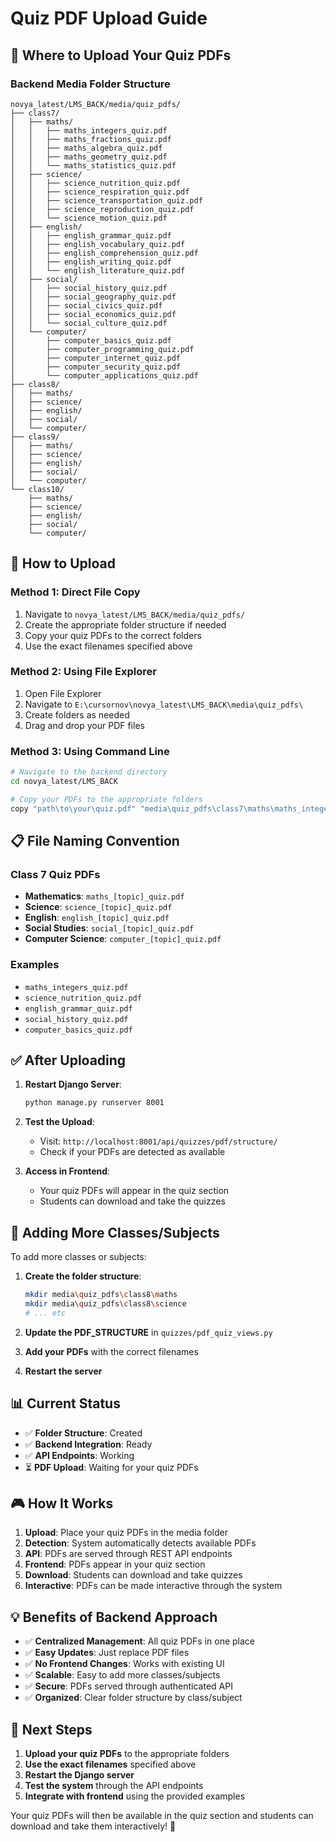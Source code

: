 # Quiz PDF Upload Guide

## 📁 **Where to Upload Your Quiz PDFs**

### **Backend Media Folder Structure**
```
novya_latest/LMS_BACK/media/quiz_pdfs/
├── class7/
│   ├── maths/
│   │   ├── maths_integers_quiz.pdf
│   │   ├── maths_fractions_quiz.pdf
│   │   ├── maths_algebra_quiz.pdf
│   │   ├── maths_geometry_quiz.pdf
│   │   └── maths_statistics_quiz.pdf
│   ├── science/
│   │   ├── science_nutrition_quiz.pdf
│   │   ├── science_respiration_quiz.pdf
│   │   ├── science_transportation_quiz.pdf
│   │   ├── science_reproduction_quiz.pdf
│   │   └── science_motion_quiz.pdf
│   ├── english/
│   │   ├── english_grammar_quiz.pdf
│   │   ├── english_vocabulary_quiz.pdf
│   │   ├── english_comprehension_quiz.pdf
│   │   ├── english_writing_quiz.pdf
│   │   └── english_literature_quiz.pdf
│   ├── social/
│   │   ├── social_history_quiz.pdf
│   │   ├── social_geography_quiz.pdf
│   │   ├── social_civics_quiz.pdf
│   │   ├── social_economics_quiz.pdf
│   │   └── social_culture_quiz.pdf
│   └── computer/
│       ├── computer_basics_quiz.pdf
│       ├── computer_programming_quiz.pdf
│       ├── computer_internet_quiz.pdf
│       ├── computer_security_quiz.pdf
│       └── computer_applications_quiz.pdf
├── class8/
│   ├── maths/
│   ├── science/
│   ├── english/
│   ├── social/
│   └── computer/
├── class9/
│   ├── maths/
│   ├── science/
│   ├── english/
│   ├── social/
│   └── computer/
└── class10/
    ├── maths/
    ├── science/
    ├── english/
    ├── social/
    └── computer/
```

## 🎯 **How to Upload**

### **Method 1: Direct File Copy**
1. Navigate to `novya_latest/LMS_BACK/media/quiz_pdfs/`
2. Create the appropriate folder structure if needed
3. Copy your quiz PDFs to the correct folders
4. Use the exact filenames specified above

### **Method 2: Using File Explorer**
1. Open File Explorer
2. Navigate to `E:\cursornov\novya_latest\LMS_BACK\media\quiz_pdfs\`
3. Create folders as needed
4. Drag and drop your PDF files

### **Method 3: Using Command Line**
```bash
# Navigate to the backend directory
cd novya_latest/LMS_BACK

# Copy your PDFs to the appropriate folders
copy "path\to\your\quiz.pdf" "media\quiz_pdfs\class7\maths\maths_integers_quiz.pdf"
```

## 📋 **File Naming Convention**

### **Class 7 Quiz PDFs**
- **Mathematics**: `maths_[topic]_quiz.pdf`
- **Science**: `science_[topic]_quiz.pdf`
- **English**: `english_[topic]_quiz.pdf`
- **Social Studies**: `social_[topic]_quiz.pdf`
- **Computer Science**: `computer_[topic]_quiz.pdf`

### **Examples**
- `maths_integers_quiz.pdf`
- `science_nutrition_quiz.pdf`
- `english_grammar_quiz.pdf`
- `social_history_quiz.pdf`
- `computer_basics_quiz.pdf`

## ✅ **After Uploading**

1. **Restart Django Server**:
   ```bash
   python manage.py runserver 8001
   ```

2. **Test the Upload**:
   - Visit: `http://localhost:8001/api/quizzes/pdf/structure/`
   - Check if your PDFs are detected as available

3. **Access in Frontend**:
   - Your quiz PDFs will appear in the quiz section
   - Students can download and take the quizzes

## 🔧 **Adding More Classes/Subjects**

To add more classes or subjects:

1. **Create the folder structure**:
   ```bash
   mkdir media\quiz_pdfs\class8\maths
   mkdir media\quiz_pdfs\class8\science
   # ... etc
   ```

2. **Update the PDF_STRUCTURE** in `quizzes/pdf_quiz_views.py`

3. **Add your PDFs** with the correct filenames

4. **Restart the server**

## 📊 **Current Status**

- ✅ **Folder Structure**: Created
- ✅ **Backend Integration**: Ready
- ✅ **API Endpoints**: Working
- ⏳ **PDF Upload**: Waiting for your quiz PDFs

## 🎮 **How It Works**

1. **Upload**: Place your quiz PDFs in the media folder
2. **Detection**: System automatically detects available PDFs
3. **API**: PDFs are served through REST API endpoints
4. **Frontend**: PDFs appear in your quiz section
5. **Download**: Students can download and take quizzes
6. **Interactive**: PDFs can be made interactive through the system

## 💡 **Benefits of Backend Approach**

- ✅ **Centralized Management**: All quiz PDFs in one place
- ✅ **Easy Updates**: Just replace PDF files
- ✅ **No Frontend Changes**: Works with existing UI
- ✅ **Scalable**: Easy to add more classes/subjects
- ✅ **Secure**: PDFs served through authenticated API
- ✅ **Organized**: Clear folder structure by class/subject

## 🚀 **Next Steps**

1. **Upload your quiz PDFs** to the appropriate folders
2. **Use the exact filenames** specified above
3. **Restart the Django server**
4. **Test the system** through the API endpoints
5. **Integrate with frontend** using the provided examples

Your quiz PDFs will then be available in the quiz section and students can download and take them interactively! 🎉
